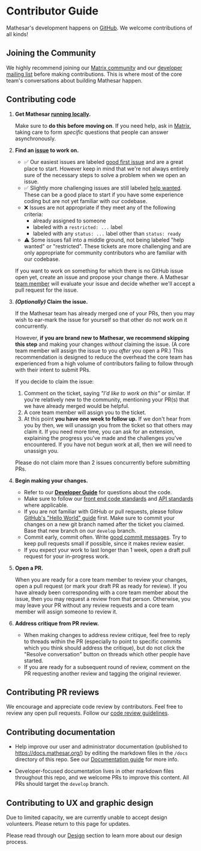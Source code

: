 # Contributor Guide

Mathesar's development happens on [GitHub](https://github.com/centerofci/mathesar). We welcome contributions of all kinds!

## Joining the Community

We highly recommend joining our [Matrix community](https://wiki.mathesar.org/en/community/matrix) and our [developer mailing list](https://wiki.mathesar.org/en/community/mailing-lists) before making contributions. This is where most of the core team's conversations about building Mathesar happen.

## Contributing code

1. **Get Mathesar [running locally](./DEVELOPER_GUIDE.md#local-development-setup).**

    Make sure to **do this before moving on**. If you need help, ask in [Matrix](https://wiki.mathesar.org/en/community/matrix), taking care to form *specific* questions that people can answer asynchronously.

1. **Find an [issue](https://github.com/centerofci/mathesar/issues) to work on.**

    - ✅ Our easiest issues are labeled [good first issue](https://github.com/centerofci/mathesar/issues?q=is%3Aopen+is%3Aissue+no%3Aassignee+label%3A%22good+first+issue%22) and are a great place to start. However keep in mind that we're not always entirely sure of the necessary steps to solve a problem when we open an issue. 
    - ✅ Slightly more challenging issues are still labeled [help wanted](https://github.com/centerofci/mathesar/issues?q=is%3Aopen+is%3Aissue+no%3Aassignee+label%3A%22help+wanted%22). These can be a good place to start if you have some experience coding but are not yet familiar with our codebase.
    - ❌ Issues are not appropriate if they meet any of the following criteria:
        - already assigned to someone
        - labeled with a `restricted: ...` label
        - labeled with any `status: ...` label other than `status: ready`
    - ⚠️ Some issues fall into a middle ground, not being labeled "help wanted" or "restricted". These tickets are more challenging and are only appropriate for community contributors who are familiar with our codebase.

    If you want to work on something for which there is no GitHub issue open yet, create an issue and propose your change there. A Mathesar [team member](https://wiki.mathesar.org/en/team) will evaluate your issue and decide whether we'll accept a pull request for the issue.

1. ***(Optionally)* Claim the issue.**

    If the Mathesar team has already merged one of your PRs, then you may wish to ear-mark the issue for yourself so that other do not work on it concurrently.
    
    However, **if you are brand new to Mathesar, we recommend skipping this step** and making your changes *without* claiming the issue. (A core team member will assign the issue to you *after* you open a PR.) This recommendation is designed to reduce the overhead the core team has experienced from a high volume of contributors failing to follow through with their intent to submit PRs.

    If you decide to claim the issue:

    1. Comment on the ticket, saying *"I'd like to work on this"* or similar. If you're relatively new to the community, mentioning your PR(s) that we have already merged would be helpful.
    1. A core team member will assign you to the ticket.
    1. At this point **you have one week to follow up.** If we don't hear from you by then, we will unassign you from the ticket so that others may claim it. If you need more time, you can ask for an extension, explaining the progress you've made and the challenges you've encountered. If you have not begun work at all, then we will need to unassign you.

    Please do not claim more than 2 issues concurrently before submitting PRs.

1. **Begin making your changes.**

    - Refer to our **[Developer Guide](./DEVELOPER_GUIDE.md)** for questions about the code.
    - Make sure to follow our [front end code standards](./mathesar_ui/STANDARDS.md) and [API standards](./mathesar/api/STANDARDS.md) where applicable.
    - If you are not familiar with GitHub or pull requests, please follow [GitHub's "Hello World" guide](https://guides.github.com/activities/hello-world/) first. Make sure to commit your changes on a new git branch named after the ticket you claimed. Base that new branch on our `develop` branch.
    - Commit early, commit often. Write [good commit messages](https://gist.github.com/robertpainsi/b632364184e70900af4ab688decf6f53). Try to keep pull requests small if possible, since it makes review easier.
    - If you expect your work to last longer than 1 week, open a draft pull request for your in-progress work.

1. **Open a PR.**

    When you are ready for a core team member to review your changes, open a pull request (or mark your draft PR as ready for review). If you have already been corresponding with a core team member about the issue, then you may request a review from that person. Otherwise, you may leave your PR without any review requests and a core team member will assign someone to review it.

1. **Address critique from PR review.**

    - When making changes to address review critique, feel free to reply to threads within the PR (especially to point to specific commits which you think should address the critique), but do not click the "Resolve conversation" button on threads which other people have started.
    - If you are ready for a subsequent round of review, comment on the PR requesting another review and tagging the original reviewer.

## Contributing PR reviews

We encourage and appreciate code review by contributors. Feel free to review any open pull requests. Follow our [code review guidelines](https://wiki.mathesar.org/en/engineering/code-review).

## Contributing documentation

- Help improve our user and administrator documentation (published to https://docs.mathesar.org/) by editing the markdown files in the `/docs` directory of this repo. See our [Documentation guide](./docs/README.md) for more info.

- Developer-focused documentation lives in other markdown files throughout this repo, and we welcome PRs to improve this content. All PRs should target the `develop` branch.

## Contributing to UX and graphic design

Due to limited capacity, we are currently unable to accept design volunteers. Please return to this page for updates.

Please read through our [Design](https://wiki.mathesar.org/en/design) section to learn more about our design process.

